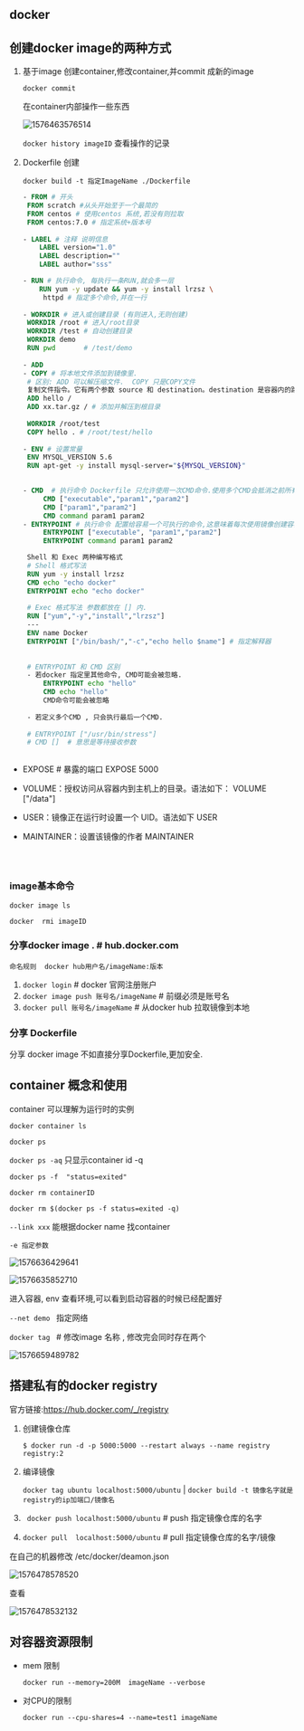 


## docker 

## 创建docker image的两种方式

1. 基于image 创建container,修改container,并commit 成新的image

   `docker commit`

   在container内部操作一些东西

   ![1576463576514](assets/1576463576514.png)



   `docker history imageID` 查看操作的记录

2. Dockerfile 创建

   `docker build -t 指定ImageName ./Dockerfile`



   ``` dockerfile
   - FROM # 开头
   	FROM scratch #从头开始至于一个最简的
   	FROM centos # 使用centos 系统,若没有则拉取
   	FROM centos:7.0 # 指定系统+版本号
   	
   - LABEL # 注释 说明信息
       LABEL version="1.0"
       LABEL description=""
       LABEL author="sss"
   
   - RUN # 执行命令, 每执行一条RUN,就会多一层
       RUN yum -y update && yum -y install lrzsz \
       	httpd # 指定多个命令,并在一行
       	
   - WORKDIR # 进入或创建目录 (有则进入,无则创建)
   	WORKDIR /root # 进入/root目录
   	WORKDIR /test # 自动创建目录
   	WORKDIR demo
   	RUN pwd	      # /test/demo
   	
   - ADD 
   - COPY # 将本地文件添加到镜像里.
   	# 区别: ADD 可以解压缩文件.  COPY 只是COPY文件
   	复制文件指令。它有两个参数 source 和 destination。destination 是容器内的路径。source 可以是 URL 或者是启动配置上下文中的一个文件
   	ADD hello /
   	ADD xx.tar.gz / # 添加并解压到根目录
   	
   	WORKDIR /root/test 
   	COPY hello . # /root/test/hello
   	
   - ENV # 设置常量
   	ENV MYSQL_VERSION 5.6
   	RUN apt-get -y install mysql-server="${MYSQL_VERSION}"
   	
   
   - CMD  # 执行命令 Dockerfile 只允许使用一次CMD命令.使用多个CMD会抵消之前所有的指令,只有最后一个生效 CMD有三种形式:
   	    CMD ["executable","param1","param2"]
        CMD ["param1","param2"]
        CMD command param1 param2 
   - ENTRYPOINT # 执行命令 配置给容易一个可执行的命令,这意味着每次使用镜像创建容器时一个特定的应用程序可以被设置为默认程序. 同时也意味着该镜像每次被调用时仅能运行指定的应用. 类似CMD, docker 只允许一个ENTRYPOINT, 多个ENTRYPOINT 会抵消之前所有的指令, 只执行最后的ENTRYPOINT指令.语法如下:
   		ENTRYPOINT ["executable", "param1","param2"]
   		ENTRYPOINT command param1 param2 
   
	Shell 和 Exec 两种编写格式
	# Shell 格式写法
	RUN yum -y install lrzsz
	CMD echo "echo docker" 
	ENTRYPOINT echo "echo docker" 
	
	# Exec 格式写法 参数都放在 [] 内.
	RUN ["yum","-y","install","lrzsz"]
	---
	ENV name Docker
	ENTRYPOINT ["/bin/bash/","-c","echo hello $name"] # 指定解释器
	
	
	# ENTRYPOINT 和 CMD 区别
	- 若docker 指定里其他命令, CMD可能会被忽略.
		ENTRYPOINT echo "hello"
		CMD echo "hello"
		CMD命令可能会被忽略
		
	- 若定义多个CMD , 只会执行最后一个CMD.
	
	# ENTRYPOINT ["/usr/bin/stress"]
	# CMD []  # 意思是等待接收参数
	
- EXPOSE # 暴露的端口
	EXPOSE 5000

- VOLUME：授权访问从容器内到主机上的目录。语法如下：
	VOLUME ["/data"]

- USER：镜像正在运行时设置一个 UID。语法如下
	USER <uid> 
    
- MAINTAINER：设置该镜像的作者
	MAINTAINER <author name> 
	
	
   ```



### image基本命令

`docker image ls`

`docker  rmi imageID`



### 分享docker image . # hub.docker.com 

`命名规则  docker hub用户名/imageName:版本`

1. `docker login`  # docker 官网注册账户
2. `docker image push 账号名/imageName`  # 前缀必须是账号名
3. `docker pull 账号名/imageName`  # 从docker hub 拉取镜像到本地

### 分享 Dockerfile

分享 docker image 不如直接分享Dockerfile,更加安全.



## container 概念和使用

container 可以理解为运行时的实例

`docker container ls`

`docker ps`

`docker ps -aq`  只显示container id  -q

`docker ps -f  "status=exited"`

`docker rm containerID`

`docker rm $(docker ps -f status=exited -q)`

`--link xxx` 能根据docker name 找container

`-e 指定参数`

![1576636429641](assets/1576636429641.png)

![1576635852710](assets/1576635852710.png)

进入容器, env 查看环境,可以看到启动容器的时候已经配置好



`--net demo `  指定网络



`docker tag ` # 修改image 名称 , 修改完会同时存在两个

![1576659489782](assets/1576659489782.png)



## 搭建私有的docker registry

官方链接:https://hub.docker.com/_/registry

1. 创建镜像仓库

   `$ docker run -d -p 5000:5000 --restart always --name registry registry:2`

2. 编译镜像

   `docker tag ubuntu localhost:5000/ubuntu` | `docker build -t 镜像名字就是registry的ip加端口/镜像名`

3. ` docker push localhost:5000/ubuntu` #  push 指定镜像仓库的名字

4. `docker pull  localhost:5000/ubuntu` # pull 指定镜像仓库的名字/镜像



在自己的机器修改 /etc/docker/deamon.json

![1576478578520](assets/1576478578520.png)



查看

![1576478532132](assets/1576478532132.png)




## 对容器资源限制

- mem 限制

  `docker run --memory=200M  imageName --verbose`

- 对CPU的限制

  `docker run --cpu-shares=4 --name=test1 imageName`
